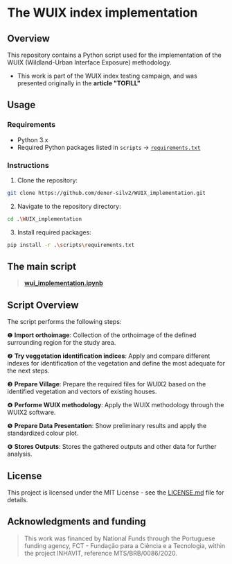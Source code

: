 # The WUIX index implementation

## Overview

This repository contains a Python script used for the implementation of the WUIX (Wildland-Urban Interface Exposure) methodology.

* This work is part of the WUIX index testing campaign, and was presented originally in the **article "TOFILL"**

## Usage

### Requirements

- Python 3.x
- Required Python packages listed in `scripts` &#8594; [`requirements.txt`](https://github.com/dener-silv2/WUIX_implementation/blob/main/scripts/requirements.txt) 

### Instructions

1. Clone the repository:

```bash
git clone https://github.com/dener-silv2/WUIX_implementation.git
```

2. Navigate to the repository directory:

```bash
cd .\WUIX_implementation
```

3. Install required packages:

```bash
pip install -r .\scripts\requirements.txt
```

## The main script

> [**wui_implementation.ipynb**](scripts/wui_implementation.ipynb)


## Script Overview

The script performs the following steps:

&#10102;   **Import orthoimage**: Collection of the orthoimage of the defined surrounding region for the study area.

&#10103;   **Try veggetation identification indices**: Apply and compare different indexes for identification of the vegetation and define the most adequate for the next steps.

&#10104;   **Prepare Village**: Prepare the required files for WUIX2 based on the identified vegetation and vectors of existing houses.

&#10105;   **Performe WUIX methodology**: Apply the WUIX methodology through the WUIX2 software.

&#10106;   **Prepare Data Presentation**: Show preliminary results and apply the standardized colour plot.

&#10107;   **Stores Outputs**: Stores the gathered outputs and other data for further analysis.

## License

This project is licensed under the MIT License - see the [LICENSE.md](LICENSE) file for details.

## Acknowledgments and funding

>  This work was financed by National Funds through the Portuguese funding agency, FCT - Fundação para a Ciência e a Tecnologia, within the project INHAVIT, reference MTS/BRB/0086/2020.
